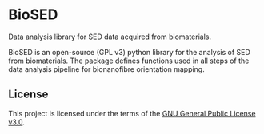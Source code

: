 # BioSED
Data analysis library for SED data acquired from biomaterials.

BioSED is an open-source (GPL v3) python library for the analysis of SED from biomaterials. The package defines functions used in all steps of the data analysis pipeline for bionanofibre orientation mapping.

## License

This project is licensed under the terms of the [GNU General Public License v3.0](LICENSE).

